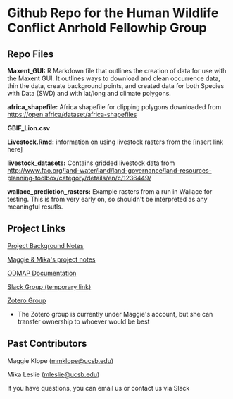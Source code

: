 # Github Repo for the Human Wildlife Conflict Anrhold Fellowhip Group

## Repo Files

**Maxent_GUI:** R Markdown file that outlines the creation of data for use with the Maxent GUI.  It outlines ways to download and clean occurrence data, thin the data, create background points, and created data for both Species with Data (SWD) and with lat/long and climate polygons.

**africa_shapefile:** Africa shapefile for clipping polygons downloaded from https://open.africa/dataset/africa-shapefiles

**GBIF_Lion.csv**

**Livestock.Rmd:** information on using livestock rasters from the [insert link here]

**livestock_datasets:** Contains gridded livestock data from http://www.fao.org/land-water/land/land-governance/land-resources-planning-toolbox/category/details/en/c/1236449/

**wallace_prediction_rasters:** Example rasters from a run in Wallace for testing. This is from very early on, so shouldn't be interpreted as any meaningful resutls.

## Project Links
[Project Background Notes](https://docs.google.com/document/d/1ra-ZNB6CdaiyI0D5DSjjCjhgxTDMzOY4mdLgj1ppPa4/edit?usp=sharing)

[Maggie & Mika's project notes](https://docs.google.com/document/d/1WfQUMGLqzDge0QEOsIzXXzvaXOcKKox7SyCAX3pT8Zk/edit?usp=sharing)

[ODMAP Documentation](https://docs.google.com/document/d/1gNyrZiQGowUutnNfpfpKjwi6gAXWLaEiY1dPHGPFJ_M/edit?usp=sharing)

[Slack Group (temporary link)](https://join.slack.com/t/arnhold-fellows/shared_invite/zt-w24b68p0-h5gKsgLXt80Ioorgf5jI4w)

[Zotero Group](https://www.zotero.org/groups/4371798/arnhold-hwc)

- The Zotero group is currently under Maggie's account, but she can transfer ownership to whoever would be best

## Past Contributors

Maggie Klope (mmklope@ucsb.edu)

Mika Leslie (mleslie@ucsb.edu)

If you have questions, you can email us or contact us via Slack
